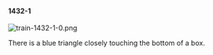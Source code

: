 #### 1432-1
![train-1432-1-0.png](https://github.com/lil-lab/nlvr/raw/master/nlvr/train/images/15/train-1432-1-0.png "train-1432-1-0.png")

There is a blue triangle closely touching the bottom of a box.